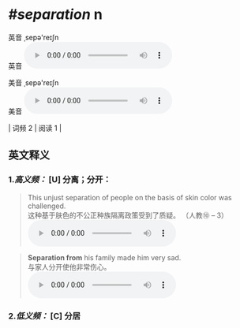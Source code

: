 # ***\#separation*** n
英音 ˌsepə'reɪʃn  
英音
<audio src="./media/separation-B.aac" controls="controls"></audio>

美音 ˌsepə'reɪʃn  
美音
<audio src="./media/separation.aac" controls="controls"></audio>



| 词频 2 | 阅读 1 |  

英文释义
---
### 1.*高义频：* **[U] 分离；分开：**  

 > This unjust separation of people on the basis of skin color was challenged.  
 > 这种基于肤色的不公正种族隔离政策受到了质疑。  （人教⑩ – 3）  
<audio src="./media/separation-1.aac" controls="controls"></audio>

 > **Separation from** his family made him very sad.  
 > 与家人分开使他非常伤心。    
<audio src="./media/separation-2.aac" controls="controls"></audio>

### 2.*低义频：* **[C] 分居**  


